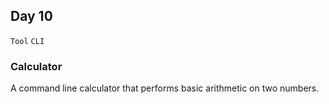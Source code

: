 ## Day 10

`Tool` `CLI`


### Calculator

A command line calculator that performs basic arithmetic on two numbers.
